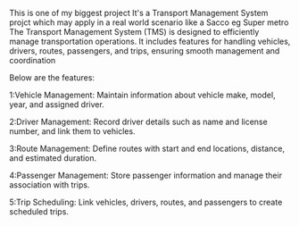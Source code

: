 
This is one of my biggest project
It's a Transport Management System projct which may apply in a real world scenario like a Sacco eg Super metro
The Transport Management System (TMS) is designed to efficiently manage transportation operations.
  It includes features for handling vehicles, drivers, routes, passengers, and trips, ensuring smooth management and coordination
  
Below are the features:

  1:Vehicle Management: Maintain information about vehicle make, model, year, and assigned driver.

  2:Driver Management: Record driver details such as name and license number, and link them to vehicles.

  3:Route Management: Define routes with start and end locations, distance, and estimated duration.

  4:Passenger Management: Store passenger information and manage their association with trips.

  5:Trip Scheduling: Link vehicles, drivers, routes, and passengers to create scheduled trips.
